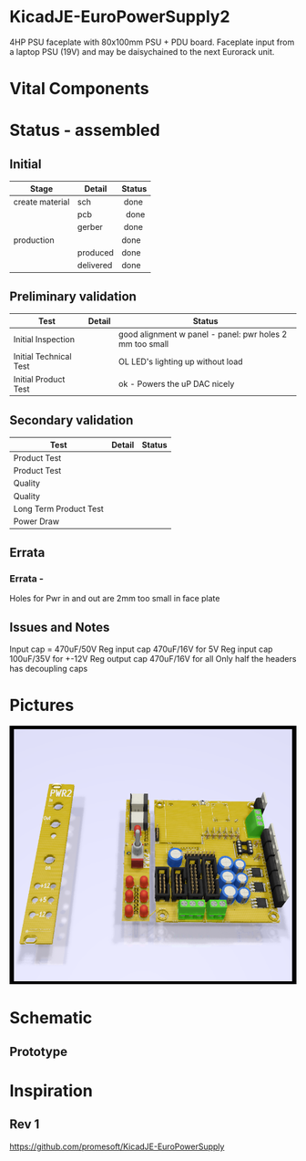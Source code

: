 # KicadJE-EuroPowerSupply2
4HP PSU faceplate with 80x100mm PSU + PDU board. Faceplate input from a laptop PSU (19V) and may be daisychained to the next Eurorack unit.

# Vital Components

# Status - assembled
## Initial 
| Stage  | Detail | Status |
| ------------- | ------------- | ------------- |
| create material  | sch | done |
| | pcb |  done |
| | gerber | done |
| production  |   | done |
|  | produced | done |
|  | delivered | done |
## Preliminary validation
| Test  | Detail | Status |
| ------------- | ------------- | ------------- |
| Initial Inspection | | good alignment w panel - panel: pwr holes 2 mm too small |
| Initial Technical Test |  | OL LED's lighting up without load |
| Initial Product Test |  | ok - Powers the uP DAC nicely|

## Secondary validation
| Test  | Detail | Status |
| ------------- | ------------- |------------- |
| Product Test |  | |
| Product Test |  | |
| Quality |  | |
| Quality | | |
| Long Term Product Test |  |  |
| Power Draw |  | 

## Errata
### Errata - 
Holes for Pwr in and out are 2mm too small in face plate

## Issues and Notes
 Input cap = 470uF/50V
 Reg input cap 470uF/16V for 5V
 Reg input cap 100uF/35V for +-12V
 Reg output cap 470uF/16V for all
 Only half the headers has decoupling caps

# Pictures
![](KicadJE-EuroPowerSupply2.png)

# Schematic

## Prototype


# Inspiration
## Rev 1
https://github.com/promesoft/KicadJE-EuroPowerSupply
